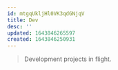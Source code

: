 ```yaml
---
id: mtgqUkljHl0VK3qdGNjqV
title: Dev
desc: ''
updated: 1643846265597
created: 1643846250931
---
```


> Development projects in flight.